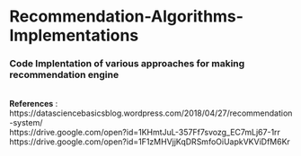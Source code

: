 # Recommendation-Algorithms-Implementations
<h3>Code Implentation of various approaches for making recommendation engine</h3><br>
<b>References</b> : 
 <href>https://datasciencebasicsblog.wordpress.com/2018/04/27/recommendation-system/</href><br>
 <href>https://drive.google.com/open?id=1KHmtJuL-357Ff7svozg_EC7mLj67-1rr</href><br>
 <href>https://drive.google.com/open?id=1F1zMHVjjKqDRSmfoOiUapkVKViDfM6Kr</href><br>
 

